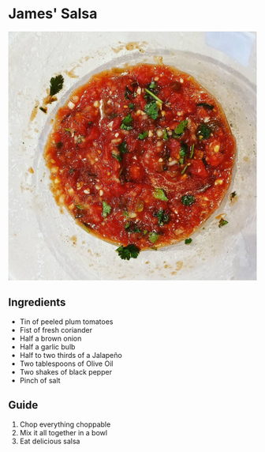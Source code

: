 # James' Salsa

<center>
  <img src='../assets/james-salsa.jpeg' alt='' />
</center>

## Ingredients

* Tin of peeled plum tomatoes
* Fist of fresh coriander
* Half a brown onion
* Half a garlic bulb
* Half to two thirds of a Jalapeño
* Two tablespoons of Olive Oil
* Two shakes of black pepper
* Pinch of salt

## Guide

1. Chop everything choppable
2. Mix it all together in a bowl
3. Eat delicious salsa
